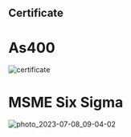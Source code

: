 ## Certificate

# As400
![certificate](https://github.com/Siva-Subramaniam-DS/Certification/assets/138869164/0e88072b-21e1-4b73-bfdc-793e0542ec58)

# MSME Six Sigma
![photo_2023-07-08_09-04-02](https://github.com/Siva-Subramaniam-DS/Certification/assets/138869164/0a6af668-abf5-4df4-ba25-e06c1e14c0b5)




